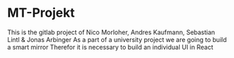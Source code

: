 # MT-Projekt

This is the gitlab project of Nico Morloher, Andres Kaufmann, Sebastian Lintl & Jonas Arbinger
As a part of a university project we are going to build a smart mirror 
Therefor it is necessary to build an individual UI in React
